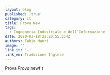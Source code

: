 ```yaml
---
layout: blog
published: 'true'
category: it
title: Prova New
tags:
  - Ingegneria Industriale e dell’Informazione
date: 2020-03-18T22:20:55.554Z
authors: Fabio Mauri
image: ''
link_it: '-'
link_en: Traduzione Inglese
---
```

Prova *Prova* newf t